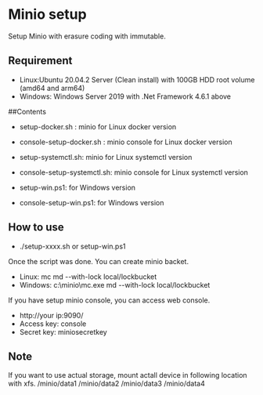 # Minio setup
Setup Minio with erasure coding with immutable.

## Requirement
* Linux:Ubuntu 20.04.2 Server (Clean install)  with 100GB HDD root volume (amd64 and arm64)
* Windows: Windows Server 2019 with .Net Framework 4.6.1 above

##Contents
* setup-docker.sh : minio for Linux docker version
* console-setup-docker.sh : minio console for Linux docker version

* setup-systemctl.sh: minio for Linux systemctl version
* console-setup-systemctl.sh: minio console for Linux systemctl version

* setup-win.ps1: for Windows version
* console-setup-win.ps1: for Windows version

## How to use
* ./setup-xxxx.sh or setup-win.ps1  

Once the script was done. You can create minio backet.  
* Linux: mc md --with-lock local/lockbucket
* Windows: c:\minio\mc.exe md --with-lock local/lockbucket

If you have setup minio console, you can access web console.
* http://your ip:9090/
* Access key: console
* Secret key: miniosecretkey

## Note
If you want to use actual storage, mount actall device in following location with xfs.
/minio/data1
/minio/data2 
/minio/data3 
/minio/data4 

